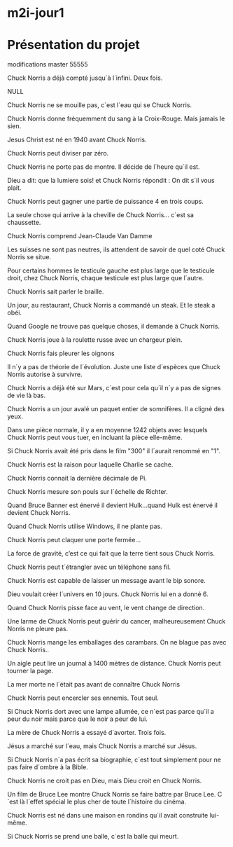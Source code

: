 ﻿# m2i-jour1

# Présentation du projet

modifications master 55555

Chuck Norris a déjà compté jusqu´à l´infini. Deux fois. 
  
NULL 
  
Chuck Norris ne se mouille pas, c´est l´eau qui se Chuck Norris. 
  
Chuck Norris donne fréquemment du sang à la Croix-Rouge. Mais jamais le sien. 
  
Jesus Christ est né en 1940 avant Chuck Norris. 
  
Chuck Norris peut diviser par zéro. 
  
Chuck Norris ne porte pas de montre. Il décide de l´heure qu´il est. 
  
Dieu a dit: que la lumiere sois! et Chuck Norris répondit : On dit s´il vous plait. 
  
Chuck Norris peut gagner une partie de puissance 4 en trois coups. 
  
La seule chose qui arrive à la cheville de Chuck Norris... c´est sa chaussette. 
  
Chuck Norris comprend Jean-Claude Van Damme 
  
Les suisses ne sont pas neutres, ils attendent de savoir de quel coté Chuck Norris se situe. 
  
Pour certains hommes le testicule gauche est plus large que le testicule droit, chez Chuck Norris, chaque testicule est plus large que l´autre. 
  
Chuck Norris sait parler le braille. 
  
Un jour, au restaurant, Chuck Norris a commandé un steak. Et le steak a obéi. 
  
Quand Google ne trouve pas quelque choses, il demande à Chuck Norris. 
  
Chuck Norris joue à la roulette russe avec un chargeur plein. 
  
Chuck Norris fais pleurer les oignons 
  
Il n´y a pas de théorie de l´évolution. Juste une liste d´espèces que Chuck Norris autorise à survivre. 
  
Chuck Norris a déjà été sur Mars, c´est pour cela qu´il n´y a pas de signes de vie là bas. 
  
Chuck Norris a un jour avalé un paquet entier de somnifères. Il a cligné des yeux. 
  
Dans une pièce normale, il y a en moyenne 1242 objets avec lesquels Chuck Norris peut vous tuer, en incluant la pièce elle-même. 
  
Si Chuck Norris avait été pris dans le film "300" il l´aurait renommé en "1". 
  
Chuck Norris est la raison pour laquelle Charlie se cache. 
  
Chuck Norris connait la dernière décimale de Pi. 
  
Chuck Norris mesure son pouls sur l´échelle de Richter. 
  
Quand Bruce Banner est énervé il devient Hulk...quand Hulk est énervé il devient Chuck Norris. 
  
Quand Chuck Norris utilise Windows, il ne plante pas. 
  
Chuck Norris peut claquer une porte fermée... 
  
La force de gravité, c’est ce qui fait que la terre tient sous Chuck Norris. 
  
Chuck Norris peut t´étrangler avec un téléphone sans fil. 
  
Chuck Norris est capable de laisser un message avant le bip sonore. 
  
Dieu voulait créer l´univers en 10 jours. Chuck Norris lui en a donné 6. 
  
Quand Chuck Norris pisse face au vent, le vent change de direction. 
  
Une larme de Chuck Norris peut guérir du cancer, malheureusement Chuck Norris ne pleure pas. 
  
Chuck Norris mange les emballages des carambars. On ne blague pas avec Chuck Norris.. 
  
Un aigle peut lire un journal à 1400 mètres de distance. Chuck Norris peut tourner la page. 
  
La mer morte ne l´était pas avant de connaître Chuck Norris 
  
Chuck Norris peut encercler ses ennemis. Tout seul. 
  
Si Chuck Norris dort avec une lampe allumée, ce n´est pas parce qu´il a peur du noir mais parce que le noir a peur de lui. 
  
La mère de Chuck Norris a essayé d´avorter. Trois fois. 
  
Jésus a marché sur l´eau, mais Chuck Norris a marché sur Jésus. 
  
Si Chuck Norris n´a pas écrit sa biographie, c´est tout simplement pour ne pas faire d´ombre à la Bible. 
  
Chuck Norris ne croit pas en Dieu, mais Dieu croit en Chuck Norris. 
  
Un film de Bruce Lee montre Chuck Norris se faire battre par Bruce Lee. C´est là l´effet spécial le plus cher de toute l´histoire du cinéma. 
  
Chuck Norris est né dans une maison en rondins qu´il avait construite lui-même. 
  
Si Chuck Norris se prend une balle, c´est la balle qui meurt. 




